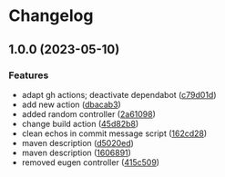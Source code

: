 # Changelog

## 1.0.0 (2023-05-10)


### Features

* adapt gh actions; deactivate dependabot ([c79d01d](https://github.com/coc-university/spring-app-template-philipp/commit/c79d01d5d5133b82c48fec5353cada60f9940d17))
* add new action ([dbacab3](https://github.com/coc-university/spring-app-template-philipp/commit/dbacab33c3e17855f58782d95a292a51b385db88))
* added random controller ([2a61098](https://github.com/coc-university/spring-app-template-philipp/commit/2a61098ab6dbf668e25f60153f1514222a7aa1c8))
* change build action ([45d82b8](https://github.com/coc-university/spring-app-template-philipp/commit/45d82b88655df066bec1468f0e211a399a2de4c1))
* clean echos in commit message script ([162cd28](https://github.com/coc-university/spring-app-template-philipp/commit/162cd2800ff607e235dd841311fcf4a90b76bb74))
* maven description ([d5020ed](https://github.com/coc-university/spring-app-template-philipp/commit/d5020edd35028dd78719d7e427fd8c88e02fe3f0))
* maven description ([1606891](https://github.com/coc-university/spring-app-template-philipp/commit/1606891ce1cb8a4fb3e05305da5ba9c995f1a1e7))
* removed eugen controller ([415c509](https://github.com/coc-university/spring-app-template-philipp/commit/415c509cc2106f39456c90e03aa701dc8554ba82))
